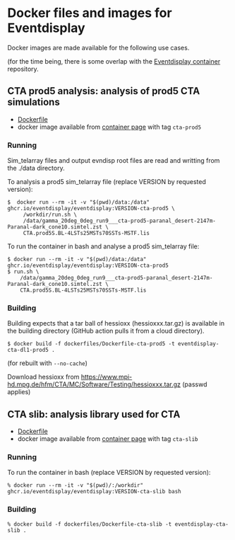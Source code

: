 # Docker files and images for Eventdisplay

Docker images are made available for the following use cases.

(for the time being, there is some overlap with the [Eventdisplay container](https://github.com/Eventdisplay/Eventdisplay_Docker) repository.

## CTA prod5 analysis: analysis of prod5 CTA simulations

- [Dockerfile](dockerfiles/Dockerfile-cta-prod5) 
- docker image available from [container page](https://github.com/Eventdisplay/Eventdisplay/pkgs/container/eventdisplay) with tag `cta-prod5`

### Running

Sim_telarray files and output evndisp root files are read and writting from the ./data directory.

To analysis a prod5 sim_telarray file (replace VERSION by requested version):

```
$  docker run --rm -it -v "$(pwd)/data:/data" ghcr.io/eventdisplay/eventdisplay:VERSION-cta-prod5 \
     /workdir/run.sh \
     /data/gamma_20deg_0deg_run9___cta-prod5-paranal_desert-2147m-Paranal-dark_cone10.simtel.zst \
     CTA.prod5S.BL-4LSTs25MSTs70SSTs-MSTF.lis
```

To run the container in bash and analyse a prod5 sim_telarray file:

```
$ docker run --rm -it -v "$(pwd)/data:/data" ghcr.io/eventdisplay/eventdisplay:VERSION-cta-prod5
$ run.sh \
    /data/gamma_20deg_0deg_run9___cta-prod5-paranal_desert-2147m-Paranal-dark_cone10.simtel.zst \
    CTA.prod5S.BL-4LSTs25MSTs70SSTs-MSTF.lis
```

### Building

Building expects that a tar ball of hessioxx (hessioxxx.tar.gz) is available in the building directory (GitHub action pulls it from a cloud directory).

```
$ docker build -f dockerfiles/Dockerfile-cta-prod5 -t eventdisplay-cta-dl1-prod5 .
```
(for rebuilt with `--no-cache`)

Download hessioxx from https://www.mpi-hd.mpg.de/hfm/CTA/MC/Software/Testing/hessioxxx.tar.gz (passwd applies)


## CTA slib: analysis library used for CTA

- [Dockerfile](dockerfiles/Dockerfile-cta-slib) 
- docker image available from [container page](https://github.com/Eventdisplay/Eventdisplay/pkgs/container/eventdisplay) with tag `cta-slib`

### Running

To run the container in bash (replace VERSION by requested version):

```
% docker run --rm -it -v "$(pwd)/:/workdir" ghcr.io/eventdisplay/eventdisplay:VERSION-cta-slib bash
```

### Building

```
% docker build -f dockerfiles/Dockerfile-cta-slib -t eventdisplay-cta-slib .
```

